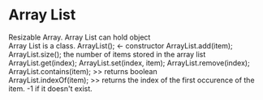 # Array List
Resizable Array. Array List can hold object  
Array List is a class. ArrayList<String>(); <- constructor
ArrayList.add(item);  
ArrayList.size(); the number of items stored in the array list  
ArrayList.get(index);
ArrayList.set(index, item);
ArrayList.remove(index);
ArrayList.contains(item); >> returns boolean                                               
ArrayList.indexOf(item); >> returns the index of the first occurence of the item. -1 if it doesn't exist.

